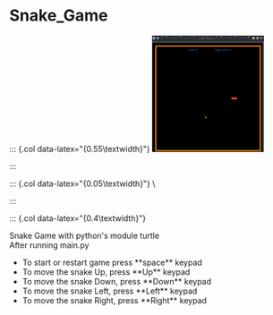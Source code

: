 # Snake_Game

::: {.col data-latex="{0.55\textwidth}"}
    <img src="Snake_game.png" alt="image not found" width="200px">
    
:::

::: {.col data-latex="{0.05\textwidth}"}
\ 
<!-- column separator -->
:::

::: {.col data-latex="{0.4\textwidth}"}

<p>Snake Game with python's module turtle
<br>After running main.py
</p>
<ul>
    <li>To start or restart game press **space** keypad</li> 
    <li>To move the snake Up, press **Up** keypad</li> 
    <li>To move the snake Down, press **Down** keypad</li> 
    <li>To move the snake Left, press **Left** keypad</li> 
    <li>To move the snake Right, press **Right** keypad</li> 
</ul>

